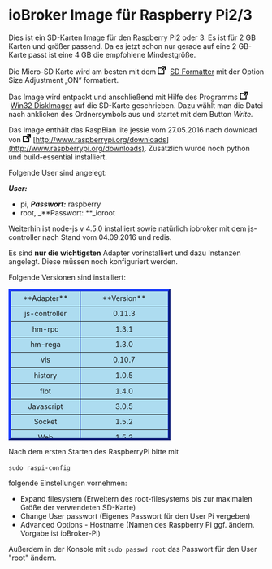 # ioBroker Image für Raspberry Pi2/3

Dies ist ein SD-Karten Image für den Raspberry Pi2 oder 3\. Es ist für 2 GB Karten und größer passend. Da es jetzt schon nur gerade auf eine 2 GB-Karte passt ist eine 4 GB die empfohlene Mindestgröße.

Die Micro-SD Karte wird am besten mit dem 
![](img/sd-image-fuer-raspberry-pi2-minimal-2-2_icon_link.png)
 [SD Formatter](https://www.sdcard.org/downloads/formatter_4/) mit der Option Size Adjustment „ON“ formatiert.

Das Image wird entpackt und anschließend mit Hilfe des Programms 
![](img/sd-image-fuer-raspberry-pi2-minimal-2-2_icon_link.png)
 [Win32 DiskImager](http://www.heise.de/download/win32-disk-imager-1192033.html) auf die SD-Karte geschrieben. Dazu wählt man die Datei nach anklicken des Ordnersymbols aus und startet mit dem Button _Write._

Das Image enthält das RaspBian lite jessie vom 27.05.2016 nach download von 
![](img/sd-image-fuer-raspberry-pi2-minimal-2-2_icon_link.png)
 [http://www.raspberrypi.org/downloads](http://www.raspberrypi.org/downloads). Zusätzlich wurde noch python und build-essential installiert.

Folgende User sind angelegt:

_**User:**_

*   pi, _**Passwort:**_ raspberry
*   root, _**Passwort: **_ioroot

Weiterhin ist node-js v 4.5.0 installiert sowie natürlich iobroker mit dem js-controller nach Stand vom 04.09.2016 und redis.

Es sind **nur die wichtigsten** Adapter vorinstalliert und dazu Instanzen angelegt. Diese müssen noch konfiguriert werden.

Folgende Versionen sind installiert:

<table style="height: 298px; width: 319px; border-color: #1833cc; background-color: #addcf0;" border="4">

<thead>

<tr style="height: 24px;">

<td style="width: 129px; height: 24px; text-align: center;">**Adapter**</td>

<td style="width: 174px; height: 24px; text-align: center;">**Version**</td>

</tr>

</thead>

<tbody>

<tr style="height: 24px;">

<td style="width: 129px; height: 24px; text-align: center;">js-controller</td>

<td style="width: 174px; height: 24px; text-align: center;">0.11.3</td>

</tr>

<tr style="height: 24px;">

<td style="width: 129px; height: 24px; text-align: center;">hm-rpc</td>

<td style="width: 174px; height: 24px; text-align: center;">1.3.1</td>

</tr>

<tr style="height: 24px;">

<td style="width: 129px; height: 24px; text-align: center;">hm-rega</td>

<td style="width: 174px; height: 24px; text-align: center;">1.3.0</td>

</tr>

<tr style="height: 24px;">

<td style="width: 129px; height: 24px; text-align: center;">vis</td>

<td style="width: 174px; height: 24px; text-align: center;">0.10.7</td>

</tr>

<tr style="height: 25px;">

<td style="width: 129px; height: 25px; text-align: center;">history</td>

<td style="width: 174px; height: 25px; text-align: center;">1.0.5</td>

</tr>

<tr style="height: 24px;">

<td style="text-align: center; height: 24px;">flot</td>

<td style="text-align: center; height: 24px;">1.4.0</td>

</tr>

<tr style="height: 24px;">

<td style="text-align: center; height: 24px;">Javascript</td>

<td style="text-align: center; height: 24px;">3.0.5</td>

</tr>

<tr style="height: 24px;">

<td style="text-align: center; height: 24px;">Socket</td>

<td style="text-align: center; height: 24px;">1.5.2</td>

</tr>

<tr style="height: 24.875px;">

<td style="text-align: center; height: 24.875px;">Web</td>

<td style="text-align: center; height: 24.875px;">1.5.3</td>

</tr>

</tbody>

</table>

Nach dem ersten Starten des RaspberryPi bitte mit

`sudo raspi-config`

folgende Einstellungen vornehmen:

*   Expand filesystem (Erweitern des root-filesystems bis zur maximalen Größe der verwendeten SD-Karte)
*   Change User passwort (Eigenes Passwort für den User Pi vergeben)
*   Advanced Options - Hostname (Namen des Raspberry Pi ggf. ändern. Vorgabe ist ioBroker-Pi)

Außerdem in der Konsole mit `sudo passwd root` das Passwort für den User "root" ändern.